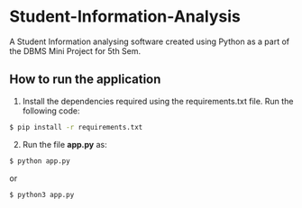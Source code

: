# Student-Information-Analysis
A Student Information analysing software created using Python as a part of the DBMS Mini Project for 5th Sem.


## How to run the application

1. Install the dependencies required using the requirements.txt file. Run the following code:

```bash
$ pip install -r requirements.txt
```

2. Run the file **app.py** as:
```bash
$ python app.py
```
or
```bash
$ python3 app.py
```